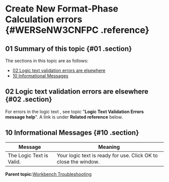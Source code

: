 # Create New Format-Phase Calculation errors {#WERSeNW3CNFPC .reference}

## 01 Summary of this topic {#01 .section}

The sections in this topic are as follows:

-   [02 Logic text validation errors are elsewhere](WERSeNW3CNFPC.md#02)
-   [10 Informational Messages](WERSeNW3CNFPC.md#10)

## 02 Logic text validation errors are elsewhere {#02 .section}

For errors in the logic text , see topic "**Logic Text Validation Errors message help**". A link is under **Related reference** below.

## 10 Informational Messages {#10 .section}

|Message|Meaning|
|-------|-------|
|The Logic Text is Valid.|Your logic text is ready for use. Click OK to close the window.|

**Parent topic:**[Workbench Troubleshooting](../html/AAR950WETr.md)

